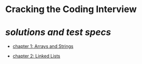 # **Cracking the Coding Interview**

# _solutions and test specs_

- [chapter 1: Arrays and Strings](https://github.com/impomales/cracking-the-coding-interview/tree/master/ch1-arrays-and-strings)

- [chapter 2: Linked Lists](https://github.com/impomales/cracking-the-coding-interview/tree/master/ch2-linked-list)
